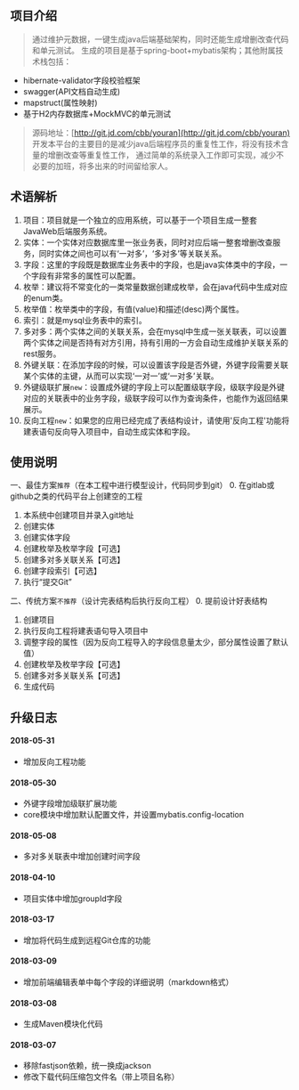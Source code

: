 
## 项目介绍

> 通过维护元数据，一键生成java后端基础架构，同时还能生成增删改查代码和单元测试。
生成的项目是基于spring-boot+mybatis架构；其他附属技术栈包括：
- hibernate-validator字段校验框架
- swagger(API文档自动生成)
- mapstruct(属性映射)
- 基于H2内存数据库+MockMVC的单元测试

> 源码地址：[http://git.jd.com/cbb/youran](http://git.jd.com/cbb/youran)
> 开发本平台的主要目的是减少java后端程序员的重复性工作，将没有技术含量的增删改查等重复性工作，
> 通过简单的系统录入工作即可实现，减少不必要的加班，将多出来的时间留给家人。

## 术语解析
1. 项目：项目就是一个独立的应用系统，可以基于一个项目生成一整套JavaWeb后端服务系统。
2. 实体：一个实体对应数据库里一张业务表，同时对应后端一整套增删改查服务，同时实体之间也可以有‘一对多’，‘多对多’等关联关系。
3. 字段：这里的字段既是数据库业务表中的字段，也是java实体类中的字段，一个字段有非常多的属性可以配置。
4. 枚举：建议将不常变化的一类常量数据创建成枚举，会在java代码中生成对应的enum类。
5. 枚举值：枚举类中的字段，有值(value)和描述(desc)两个属性。
6. 索引：就是mysql业务表中的索引。
7. 多对多：两个实体之间的关联关系，会在mysql中生成一张关联表，可以设置两个实体之间是否持有对方引用，持有引用的一方会自动生成维护关联关系的rest服务。
8. 外键关联：在添加字段的时候，可以设置该字段是否外键，外键字段需要关联某个实体的主键，从而可以实现‘一对一’或‘一对多’关联。
9. 外键级联扩展`new`：设置成外键的字段上可以配置级联字段，级联字段是外键对应的关联表中的业务字段，级联字段可以作为查询条件，也能作为返回结果展示。
10. 反向工程`new`：如果您的应用已经完成了表结构设计，请使用'反向工程'功能将建表语句反向导入项目中，自动生成实体和字段。

## 使用说明

一、最佳方案`推荐`（在本工程中进行模型设计，代码同步到git）
0. 在gitlab或github之类的代码平台上创建空的工程
1. 本系统中创建项目并录入git地址
2. 创建实体
3. 创建实体字段
4. 创建枚举及枚举字段【可选】
5. 创建多对多关联关系【可选】
6. 创建字段索引【可选】
7. 执行“提交Git”


二、传统方案`不推荐`（设计完表结构后执行反向工程）
0. 提前设计好表结构
1. 创建项目
2. 执行反向工程将建表语句导入项目中
3. 调整字段的属性（因为反向工程导入的字段信息量太少，部分属性设置了默认值）
4. 创建枚举及枚举字段【可选】
5. 创建多对多关联关系【可选】
7. 生成代码


## 升级日志

#### 2018-05-31
- 增加反向工程功能

#### 2018-05-30
- 外键字段增加级联扩展功能
- core模块中增加默认配置文件，并设置mybatis.config-location

#### 2018-05-08
- 多对多关联表中增加创建时间字段

#### 2018-04-10
- 项目实体中增加groupId字段

#### 2018-03-17
- 增加将代码生成到远程Git仓库的功能

#### 2018-03-09
- 增加前端编辑表单中每个字段的详细说明（markdown格式）

#### 2018-03-08
- 生成Maven模块化代码

#### 2018-03-07
- 移除fastjson依赖，统一换成jackson
- 修改下载代码压缩包文件名（带上项目名称）

